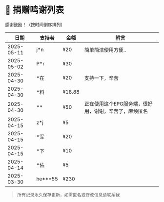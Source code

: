 # 💖 捐赠鸣谢列表

感谢鼓励！（按时间倒序排列）

| 日期       | 支持者       | 金额   | 附言                  |
|------------|--------------|--------|-----------------------|
| 2025-05-11 | j*n | ¥20 | 简单简洁使用方便.. |
| 2025-05-02 | P*r | ¥30 |  |
| 2025-04-30 | *在 | ¥20 | 支持一下，辛苦 |
| 2025-04-30 | *料 | ¥18.88 |  |
| 2025-04-30 | ** | ¥50 | 正在使用这个EPG服务端，很好用，谢谢，辛苦了，麻烦匿名 |
| 2025-04-15 | z*j | ¥5 |  |
| 2025-04-15 | *军 | ¥20 |  |
| 2025-04-15 | *下 | ¥10 |  |
| 2025-04-14 | *佑 | ¥5 |  |
| 2025-03-30 | he***55 | ¥230 |  |

> 所有记录永久保存更新，如需匿名或修改信息请联系我
